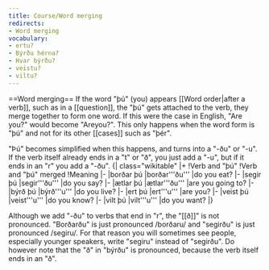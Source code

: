 ```yaml
---
title: Course/Word merging
redirects:
- Word merging
vocabulary:
- ertu?
- Býrðu hérna?
- Hvar býrðu?
- veistu?
- viltu?
---
```


==Word merging==
If the word "þú" (you) appears [[Word order|after a verb]], such as in a [[question]], the "þú" gets attached to the verb, they merge together to form one word. If this were the case in English, "Are you?" would become "Areyou?". This only happens when the word form is "þú" and not for its other [[cases]] such as "þér".

"Þú" becomes simplified when this happens, and turns into a "-ðu" or "-u". If the verb itself already ends in a "t" or "ð", you just add a "-u", but if it ends in an "r" you add a "-ðu".
{| class="wikitable"
|+
!Verb and "þú"
!Verb and "þú" merged
!Meaning
|-
|borðar þú
|borðar'''ðu'''
|do you eat?
|-
|segir þú
|segir'''ðu'''
|do you say?
|-
|ætlar þú
|ætlar'''ðu'''
|are you going to?
|-
|býrð þú
|býrð'''u'''
|do you live?
|-
|ert þú
|ert'''u'''
|are you?
|-
|veist þú
|veist'''u'''
|do you know?
|-
|vilt þú
|vilt'''u'''
|do you want?
|}

Although we add "-ðu" to verbs that end in "r", the "[[ð]]" is not pronounced. "Borðarðu" is just pronounced /borðaru/ and "segirðu" is just pronounced /segiru/. For that reason you will sometimes see people, especially younger speakers, write "segiru" instead of "segirðu". Do however note that the "ð" in "býrðu" is pronounced, because the verb itself ends in an "ð".

